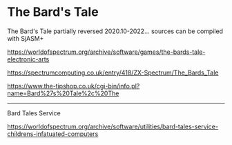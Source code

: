 # The Bard's Tale
The Bard's Tale
partially reversed 2020.10-2022...
sources can be compiled with SjASM+

https://worldofspectrum.org/archive/software/games/the-bards-tale-electronic-arts

https://spectrumcomputing.co.uk/entry/418/ZX-Spectrum/The_Bards_Tale

https://www.the-tipshop.co.uk/cgi-bin/info.pl?name=Bard%27s%20Tale%2c%20The


--------------
Bard Tales Service
 
https://worldofspectrum.org/archive/software/utilities/bard-tales-service-childrens-infatuated-computers
